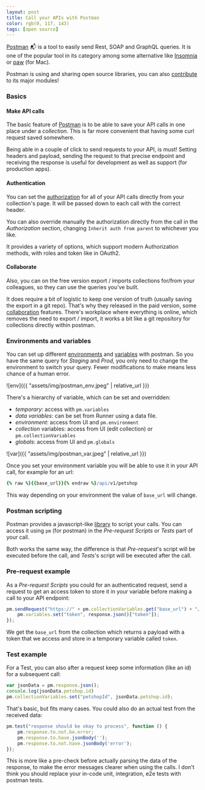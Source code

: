 ```yaml
---
layout: post 
title: Call your APIs with Postman
color: rgb(0, 117, 143)
tags: [open source]
---
```


[Postman](https://www.postman.com/) 📬 is a tool to easily send Rest, SOAP and GraphQL queries. It is one of the popular
tool in its category among some alternative like [Insomnia](https://insomnia.rest/) or [paw](https://paw.cloud/) (for
Mac).

Postman is using and sharing open source libraries, you can also [contribute](https://github.com/postmanlabs) to its
major modules!

### Basics

#### Make API calls

The basic feature of [Postman](https://learning.postman.com/docs/getting-started/introduction/) is to be able to save
your API calls in one place under a _collection_. This is far more convenient that having some curl request saved
somewhere.

Being able in a couple of click to send requests to your API, is must!
Setting headers and payload, sending the request to that precise endpoint and receiving the response is useful for
development as well as support (for production apps).

#### Authentication

You can set the [authorization](https://learning.postman.com/docs/sending-requests/authorization/) for all of your API
calls directly from your collection's page. It will be passed down to each call with the correct header.

You can also override manually the authorization directly from the call in the _Authorization_ section,
changing `Inherit auth from parent` to whichever you like.

It provides a variety of options, which support modern Authorization methods, with roles and token like in OAuth2.

#### Collaborate

Also, you can on the free version export / imports collections for/from your colleagues, so they can use the queries
you've built. 

It does require a bit of logistic to keep one version of truth (usually saving the export in a git repo).
That's why they released in the paid version, some [collaboration](https://learning.postman.com/docs/collaborating-in-postman/collaboration-intro/) features. 
There's workplace where everything is online, which removes the need to export / import,
it works a bit like a git repository for collections directly within postman.

### Environments and variables

You can set up different [environments](https://learning.postman.com/docs/sending-requests/managing-environments/) and
[variables](https://learning.postman.com/docs/sending-requests/variables/) with postman. So you have the same query
for _Staging_ and _Prod_, you only need to change the environment to switch your query. Fewer modifications to make
means less chance of a human error.

![env]({{ "assets/img/postman_env.jpeg" | relative_url }})

There's a hierarchy of variable, which can be set and overridden:
- _temporary_: access with `pm.variables`
- _data variables_: can be set from Runner using a data file. 
- _environment_: access from UI and `pm.environment`
- _collection_ variables: access from UI (edit collection) or `pm.collectionVariables`
- _globals_: access from UI and `pm.globals`

![var]({{ "assets/img/postman_var.jpeg" | relative_url }})

Once you set your environment variable you will be able to use it in your API call, for example for an url:

```coffeescript
{% raw %}{{base_url}}{% endraw %}/api/v1/petshop
```

This way depending on your environment the value of `base_url` will change.

### Postman scripting

Postman provides a
javascript-like [library](https://learning.postman.com/docs/writing-scripts/script-references/postman-sandbox-api-reference/)
to script your calls. You can access it using `pm` (for postman) in the _Pre-request Scripts_ or _Tests_ part of your
call.

Both works the same way, the difference is that _Pre-request_'s script will be executed before the call, and _Tests_'s
script will be executed after the call.

### Pre-request example

As a _Pre-request Scripts_ you could for an authenticated request, send a request to get an access token to store it in
your variable before making a call to your API endpoint:

```js
pm.sendRequest("https://" + pm.collectionVariables.get("base_url") + "/api/v1/authorize", function (err, response) {
    pm.variables.set("token", response.json()["token"]);
});
```

We get the `base_url` from the collection which returns a payload with a token that we access and store in a temporary
variable called `token`.

### Test example

For a Test, you can also after a request keep some information (like an id) for a subsequent call:

```js
var jsonData = pm.response.json();
console.log(jsonData.petshop.id)
pm.collectionVariables.set("petshopId", jsonData.petshop.id);
```

That's basic, but fits many cases. You could also do an actual test from the received data:

```js
pm.test("response should be okay to process", function () {
    pm.response.to.not.be.error;
    pm.response.to.have.jsonBody('');
    pm.response.to.not.have.jsonBody('error');
});
```

This is more like a pre-check before actually parsing the data of the response, to make the error messages clearer when
using the calls. I don't think you should replace your in-code unit, integration, e2e tests with postman tests.

